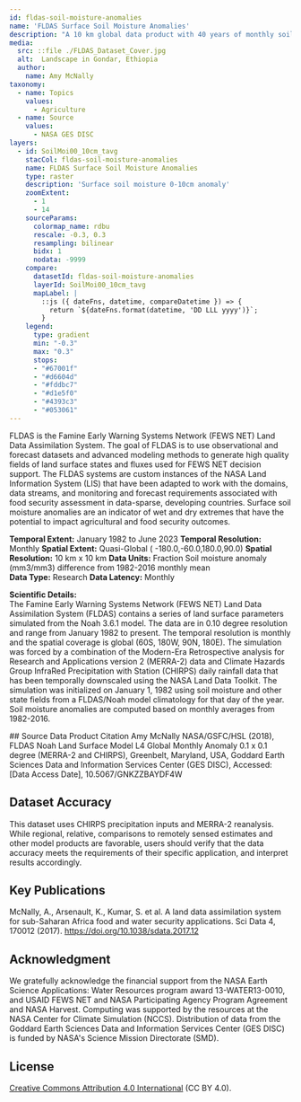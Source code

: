 ```yaml
---
id: fldas-soil-moisture-anomalies
name: 'FLDAS Surface Soil Moisture Anomalies'
description: "A 10 km global data product with 40 years of monthly soil moisture anomalies for food and water security monitoring from the Famine Early Warning System Network (FEWS NET) Land Data Assimilation System"
media:
  src: ::file ./FLDAS_Dataset_Cover.jpg
  alt:  Landscape in Gondar, Ethiopia
  author:
    name: Amy McNally
taxonomy:
  - name: Topics
    values:
      - Agriculture
  - name: Source
    values:
      - NASA GES DISC
layers:
  - id: SoilMoi00_10cm_tavg
    stacCol: fldas-soil-moisture-anomalies
    name: FLDAS Surface Soil Moisture Anomalies
    type: raster
    description: 'Surface soil moisture 0-10cm anomaly'
    zoomExtent:
      - 1
      - 14
    sourceParams:
      colormap_name: rdbu
      rescale: -0.3, 0.3
      resampling: bilinear
      bidx: 1
      nodata: -9999
    compare:
      datasetId: fldas-soil-moisture-anomalies
      layerId: SoilMoi00_10cm_tavg
      mapLabel: |
        ::js ({ dateFns, datetime, compareDatetime }) => {
          return `${dateFns.format(datetime, 'DD LLL yyyy')}`;        
        }
    legend:
      type: gradient
      min: "-0.3"
      max: "0.3"
      stops:
      - "#67001f"
      - "#d6604d"
      - "#fddbc7"
      - "#d1e5f0"
      - "#4393c3"
      - "#053061"
---
```


<Block type='wide'>
  	<Prose>
FLDAS is the Famine Early Warning Systems Network (FEWS NET) Land Data Assimilation System. The goal of FLDAS is to use observational and forecast datasets and advanced modeling methods to generate high quality fields of land surface states and fluxes used for FEWS NET decision support. The FLDAS systems are custom instances of the NASA Land Information System (LIS) that have been adapted to work with the domains, data streams, and monitoring and forecast requirements associated with food security assessment in data-sparse, developing countries. Surface soil moisture anomalies are an indicator of wet and dry extremes that have the potential to impact agricultural and food security outcomes.

**Temporal Extent:** January 1982 to  June 2023 
**Temporal Resolution:** Monthly 
**Spatial Extent:** Quasi-Global ( -180.0,-60.0,180.0,90.0)
**Spatial Resolution:** 10 km x 10 km
**Data Units:** Fraction Soil moisture anomaly (mm3/mm3) difference from 1982-2016 monthly mean  
**Data Type:** Research 
**Data Latency:** Monthly


**Scientific Details:**  
The Famine Early Warning Systems Network (FEWS NET) Land Data Assimilation System (FLDAS) contains a series of land surface parameters simulated from the Noah 3.6.1 model. The data are in 0.10 degree resolution and range from January 1982 to present. The temporal resolution is monthly and the spatial coverage is global (60S, 180W, 90N, 180E). The simulation was forced by a combination of the Modern-Era Retrospective analysis for Research and Applications version 2 (MERRA-2) data and Climate Hazards Group InfraRed Precipitation with Station (CHIRPS) daily rainfall data that has been temporally downscaled using the NASA Land Data Toolkit. The simulation was initialized on January 1, 1982 using soil moisture and other state fields from a FLDAS/Noah model climatology for that day of the year. Soil moisture anomalies are computed based on monthly averages from 1982-2016.


</Prose>
</Block>

<Block>
<Prose>
## Source Data Product Citation
Amy McNally NASA/GSFC/HSL (2018), FLDAS Noah Land Surface Model L4 Global Monthly Anomaly 0.1 x 0.1 degree (MERRA-2 and CHIRPS), Greenbelt, Maryland, USA, Goddard Earth Sciences Data and Information Services Center (GES DISC), Accessed: [Data Access Date], 10.5067/GNKZZBAYDF4W
    
## Dataset Accuracy
This dataset uses CHIRPS precipitation inputs and MERRA-2 reanalysis. While regional, relative, comparisons to remotely sensed estimates and other model products are favorable, users should verify that the data accuracy meets the requirements of their specific application, and interpret results accordingly.

## Key Publications
McNally, A., Arsenault, K., Kumar, S. et al. A land data assimilation system for sub-Saharan Africa food and water security applications. Sci Data 4, 170012 (2017). https://doi.org/10.1038/sdata.2017.12    
 ## Acknowledgment
We gratefully acknowledge the financial support from the NASA Earth Science Applications: Water Resources program award 13-WATER13-0010, and USAID FEWS NET and NASA Participating Agency Program Agreement and NASA Harvest. Computing was supported by the resources at the NASA Center for Climate Simulation (NCCS). Distribution of data from the Goddard Earth Sciences Data and Information Services Center (GES DISC) is funded by NASA's Science Mission Directorate (SMD).

## License
[Creative Commons Attribution 4.0 International](https://creativecommons.org/licenses/by/4.0/legalcode) (CC BY 4.0).  

</Prose>
</Block>

<Block>
<Prose>